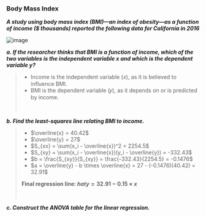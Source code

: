 ### Body Mass Index

***A study using body mass
index (BMI)—an index of obesity—as a function
of income ($ thousands) reported the following
data for California in 2016***

![image](https://github.com/user-attachments/assets/7a643f67-943b-456c-a414-ea04fe202627)

***a. If the researcher thinks that BMI is a function of
income, which of the two variables is the independent
variable x and which is the dependent variable y?***
>
>- Income is the independent variable (𝑥), as it is believed to influence BMI.
>- BMI is the dependent variable (𝑦), as it depends on or is predicted by income.
>
><br/>
***b. Find the least-squares line relating BMI to income.***
>
>- $\overline{x} = 40.42$
>- $\overline{y} = 27$
>- $S_{xx} = \sum(x_i - \overline{x})^2 = 2254.5$
>- $S_{xy} = \sum(x_i - \overline{x})(y_i - \overline{y}) = -332.43$
>- $b = \frac{S_{xy}}{S_{xy}} = \frac{-332.43}{2254.5} = -0.1476$
>- $a = \overline{y} - b \times \overline{x} = 27 - (-0.1476)(40.42) = 32.91$
>
>**Final regression line: $hat{y} = 32.91 - 0.15 \times x$**
>
><br/>
***c. Construct the ANOVA table for the linear regression.***
